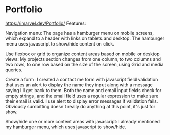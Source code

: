 # Portfolio
https://imarvel.dev/Portfolio/
Features: 

Navigation menu: The page has a hamburger menu on mobile screens, which expand to a header with links on tablets and desktop. The hamburger menu uses javascript to show/hide content on click. 

Use flexbox or grid to organize content areas based on mobile or desktop views: My projects section changes from one column, to two columns and two rows, to one row based on the size of the screen, using Grid and media queries. 

Create a form: I created a contact me form with javascript field validation that uses an alert to display the name they input along with a message saying I'll get back to them. Both the name and email input fields check for empty strings, and the email field uses a regular expression to make sure their email is valid. I use alert to display error messages if validation fails. Obviously sumbitting doesn't really do anything at this point, it's just for show. 

Show/hide one or more content areas with javascript: I already mentioned my hamburger menu, which uses javascript to show/hide.


